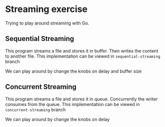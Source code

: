 # Streaming exercise

Trying to play around streaming with Go.

## Sequential Streaming

This program streams a file and stores it in buffer. Then writes the content to another file.
This implementation can be viewed in `sequential-streaming` branch

We can play around by change the knobs on delay and buffer size

## Concurrent Streaming

This program streams a file and stores it in queue. Concurrently the writer consumes from the queue.
This implementation can be viewed in `concurrent-streaming` branch

We can play around by change the knobs on delay
